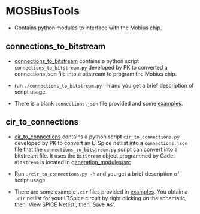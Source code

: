 # MOSBiusTools

* Contains python modules to interface with the Mobius chip. 

## connections_to_bitstream

*  [connections_to_bitstream](./connections_to_bitstream) contains a
  python script `connections_to_bitstream.py` developed by PK to converted a connections.json file
  into a bitstream to program the Mobius chip.

* run `./connections_to_bitstream.py -h` and you get a brief description of
  script usage. 
  
* There is a blank `connections.json` file provided and some [examples](./connections_to_bitstream/examples). 

## cir_to_connections

*  [cir_to_connections](./cir_to_connections) contains a python script
  `cir_to_connections.py` developed by PK to convert an LTSpice netlist
  into a `connections.json` file that the `connections_to_bitstream.py`
  script can convert into a bitstream file. It uses the `BitStream`
  object programmed by Cade. `Bitstream` is located in [generation_modules/src](generation_modules/src)

* Run `./cir_to_connections.py -h` and you get a brief description of
  script usage. 
  
* There are some example `.cir` files provided in
  [examples](./cir_to_connections/example_cir). You obtain a `.cir`
  netlist for your LTSpice circuit by right clicking on the schematic,
  then 'View SPICE Netlist', then 'Save As'. 
